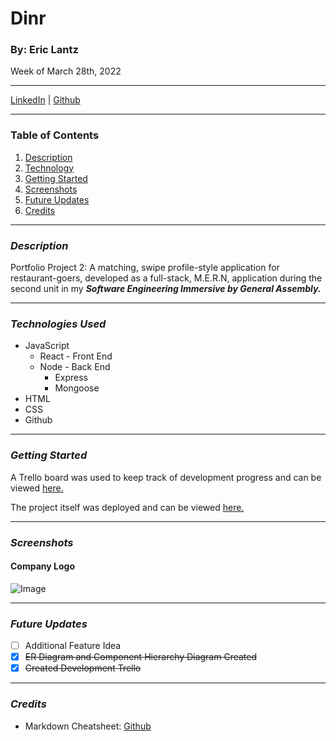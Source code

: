 # Dinr
### By: Eric Lantz

Week of March 28th, 2022
***
[LinkedIn](https://www.linkedin.com/in/eric-lantz/) | [Github](https://github.com/ericmlantz)
***
### **Table of Contents**
1. [Description](#description)
2. [Technology](#technology)
3. [Getting Started](#started)
4. [Screenshots](#screenshots)
5. [Future Updates](#updates)
6. [Credits](#updates)
***

### ***Description***
<a id="description"></a>

Portfolio Project 2: A matching, swipe profile-style application for restaurant-goers, developed as a full-stack, M.E.R.N, application during the second unit in my ***Software Engineering Immersive by General Assembly.***
***
<a id="technology"></a>
### ***Technologies Used***
* JavaScript
  * React - Front End
  * Node - Back End
    * Express
    * Mongoose
* HTML
* CSS
* Github

***
<a id="started"></a>
### ***Getting Started***
A Trello board was used to keep track of development progress and can be viewed [here.](https://trello.com/b/5U6UzkUP/dinr)

The project itself was deployed and can be viewed [here.](https://rhubarb-cupcake-82292.herokuapp.com/)
***
### ***Screenshots***
<a id="screenshots"></a>

#### **Company Logo**
![Image](imageurl)
***
<a id="updates"></a>
### ***Future Updates***
- [ ] Additional Feature Idea
- [x] ~~ER Diagram and Component Hierarchy Diagram Created~~ 
- [x] ~~Created Development Trello~~

***

### ***Credits***
<a id="credits"></a>
* Markdown Cheatsheet: [Github](https://github.com/adam-p/markdown-here/wiki/Markdown-Cheatsheet#lists)